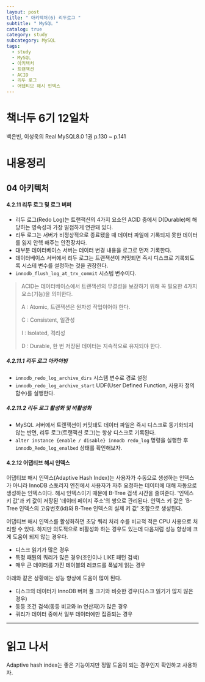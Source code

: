 ```yaml
---
layout: post
title: " 아키텍처(6) 리두로그 "
subtitle: " MySQL "
catalog: true
category: study
subcategory: MySQL
tags:
  - study
  - MySQL
  - 아키텍처
  - 트랜잭션
  - ACID
  - 리두 로그
  - 어댑티브 해시 인덱스
---
```


# 책너두 6기 12일차

백은빈, 이성욱의 Real MySQL8.0 1권 p.130 ~ p.141

# 내용정리

## 04 아키텍처

#### 4.2.11 리두 로그 및 로그 버퍼

- 리두 로그(Redo Log)는 트랜잭션의 4가지 요소인 ACID 중에서 D(Durable)에 해당하는 영속성과 가장 밀접하게 연관돼 있다.
- 리두 로그는 서버가 비정상적으로 종료됐을 때 데이터 파일에 기록되지 못한 데이터를 잃지 안헥 해주는 안전장치다.
- 대부분 데이터베이스 서버는 데이터 변경 내용을 로그로 먼저 기록한다.
- 데이터베이스 서버에서 리두 로그는 트랜잭션이 커밋되면 즉시 디스크로 기록되도록 시스테 변수를 설정하는 것을 권장한다.
- `innodb_flush_log_at_trx_commit` 시스템 변수이다.

> ACID는 데이터베이스에서 트랜잭션의 무결성을 보장하기 위해 꼭 필요한 4가지 요소(기능)을 의미한다.
>
> A : Atomic, 트랜잭션은 원자성 작업이어야 한다.
>
> C : Consistent, 일관성
>
> I : Isolated, 격리성
>
> D : Durable, 한 번 저장된 데이터는 지속적으로 유지되야 한다.

##### 4.2.11.1 리두 로그 아카이빙

- `innodb_redo_log_archive_dirs` 시스템 변수로 경로 설정
- `innodb_redo_log_archive_start` UDF(User Defined Function, 사용자 정의 함수)를 실행한다.

##### 4.2.11.2 리두 로그 활성화 및 비활성화

- MySQL 서버에서 트랜잭션이 커밋돼도 데이터 파일은 즉시 디스크로 동기화되지 않는 반면, 리두 로그(트랜잭션 로그)는 항상 디스크로 기록된다.
- `alter instance {enable / disable} innodb redo_log` 명령을 실행한 후 `innodb_Redo_log_enalbed` 상태를 확인해보자.

#### 4.2.12 어댑티브 해시 인덱스

어댑티브 해시 인덱스(Adaptive Hash Index)는 사용자가 수동으로 생성하는 인덱스가 아니라 InnoDB 스토리지 엔진에서 사용자가 자주 요청하는 데이터에 대해 자동으로 생성하는 인덱스이다. 해시 인덱스이기 때문에 B-Tree 검색 시간을 줄여준다. '인덱스 키 값'과 키 값이 저장된 '데이터 페이지 주소'의 쌍으로 관리된다. 인덱스 키 값은 'B-Tree 인덱스의 고유번호(id)와 B-Tree 인덱스의 실제 키 값' 조합으로 생성된다.

어댑티브 해시 인덱스를 활성화하면 초당 쿼리 처리 수를 비교적 적은 CPU 사용으로 처리할 수 있다. 하지만 의도적으로 비활성화 하는 경우도 있는데 다음처럼 성능 향상에 크게 도움이 되지 않는 경우다.

- 디스크 읽기가 많은 경우
- 특정 패퉌의 쿼리가 많은 경우(조인이나 LIKE 패턴 검색)
- 매우 큰 데이터를 가진 테이블의 레코드를 폭넓게 읽는 경우

아래와 같은 상황에는 성능 향상에 도움이 많이 된다.

- 디스크의 데이터가 InnoDB 버퍼 풀 크기와 비슷한 경우(디스크 읽기가 많지 않은 경우)
- 동등 조건 검색(동등 비교와 in 연산자)가 많은 경우
- 쿼리가 데이터 중에서 일부 데이터에만 집중되는 경우

---

# 읽고 나서

Adaptive hash index는 좋은 기능이지만 정말 도움이 되는 경우인지 확인하고 사용하자.
